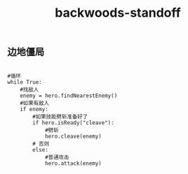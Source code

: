 ﻿---
layout: default
title: backwoods-standoff
---
## 边地僵局
```

#循环
while True:
    #找敌人
    enemy = hero.findNearestEnemy()
    #如果有敌人
    if enemy:
        #如果技能劈斩准备好了
        if hero.isReady("cleave"):
            #劈斩
            hero.cleave(enemy)
        # 否则
        else:
            #普通攻击
            hero.attack(enemy)

```
